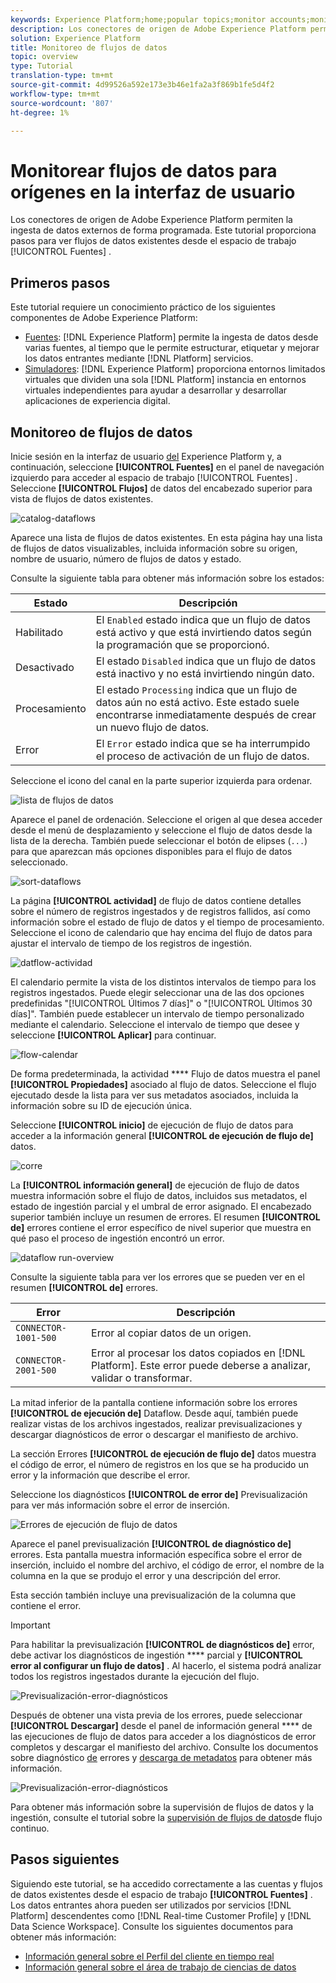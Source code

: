 ```yaml
---
keywords: Experience Platform;home;popular topics;monitor accounts;monitor dataflows;dataflows;sources
description: Los conectores de origen de Adobe Experience Platform permiten la ingesta de datos externos de forma programada. Este tutorial proporciona pasos para ver flujos de datos existentes desde el espacio de trabajo Fuentes.
solution: Experience Platform
title: Monitoreo de flujos de datos
topic: overview
type: Tutorial
translation-type: tm+mt
source-git-commit: 4d99526a592e173e3b46e1fa2a3f869b1fe5d4f2
workflow-type: tm+mt
source-wordcount: '807'
ht-degree: 1%

---
```



# Monitorear flujos de datos para orígenes en la interfaz de usuario

Los conectores de origen de Adobe Experience Platform permiten la ingesta de datos externos de forma programada. Este tutorial proporciona pasos para ver flujos de datos existentes desde el espacio de trabajo [!UICONTROL Fuentes] .

## Primeros pasos

Este tutorial requiere un conocimiento práctico de los siguientes componentes de Adobe Experience Platform:

- [Fuentes](../../sources/home.md): [!DNL Experience Platform] permite la ingesta de datos desde varias fuentes, al tiempo que le permite estructurar, etiquetar y mejorar los datos entrantes mediante [!DNL Platform] servicios.
- [Simuladores](../../sandboxes/home.md): [!DNL Experience Platform] proporciona entornos limitados virtuales que dividen una sola [!DNL Platform] instancia en entornos virtuales independientes para ayudar a desarrollar y desarrollar aplicaciones de experiencia digital.

## Monitoreo de flujos de datos

Inicie sesión en la interfaz de usuario [del](https://platform.adobe.com) Experience Platform y, a continuación, seleccione **[!UICONTROL Fuentes]** en el panel de navegación izquierdo para acceder al espacio de trabajo [!UICONTROL Fuentes] . Seleccione **[!UICONTROL Flujos]** de datos del encabezado superior para vista de flujos de datos existentes.

![catalog-dataflows](../assets/ui/monitor-sources/catalog-dataflows.png)

Aparece una lista de flujos de datos existentes. En esta página hay una lista de flujos de datos visualizables, incluida información sobre su origen, nombre de usuario, número de flujos de datos y estado.

Consulte la siguiente tabla para obtener más información sobre los estados:

| Estado | Descripción |
| ------ | ----------- |
| Habilitado | El `Enabled` estado indica que un flujo de datos está activo y que está invirtiendo datos según la programación que se proporcionó. |
| Desactivado | El estado `Disabled` indica que un flujo de datos está inactivo y no está invirtiendo ningún dato. |
| Procesamiento | El estado `Processing` indica que un flujo de datos aún no está activo. Este estado suele encontrarse inmediatamente después de crear un nuevo flujo de datos. |
| Error | El `Error` estado indica que se ha interrumpido el proceso de activación de un flujo de datos. |

Seleccione el icono del canal en la parte superior izquierda para ordenar.

![lista de flujos de datos](../assets/ui/monitor-sources/dataflows-list.png)

Aparece el panel de ordenación. Seleccione el origen al que desea acceder desde el menú de desplazamiento y seleccione el flujo de datos desde la lista de la derecha. También puede seleccionar el botón de elipses (`...`) para que aparezcan más opciones disponibles para el flujo de datos seleccionado.

![sort-dataflows](../assets/ui/monitor-sources/dataflows-sort.png)

La página **[!UICONTROL actividad]** de flujo de datos contiene detalles sobre el número de registros ingestados y de registros fallidos, así como información sobre el estado de flujo de datos y el tiempo de procesamiento. Seleccione el icono de calendario que hay encima del flujo de datos para ajustar el intervalo de tiempo de los registros de ingestión.

![datflow-actividad](../assets/ui/monitor-sources/dataflow-activity.png)

El calendario permite la vista de los distintos intervalos de tiempo para los registros ingestados. Puede elegir seleccionar una de las dos opciones predefinidas &quot;[!UICONTROL Últimos 7 días]&quot; o &quot;[!UICONTROL Últimos 30 días]&quot;. También puede establecer un intervalo de tiempo personalizado mediante el calendario. Seleccione el intervalo de tiempo que desee y seleccione **[!UICONTROL Aplicar]** para continuar.

![flow-calendar](../assets/ui/monitor-sources/flow-calendar.png)

De forma predeterminada, la actividad **** Flujo de datos muestra el panel **[!UICONTROL Propiedades]** asociado al flujo de datos. Seleccione el flujo ejecutado desde la lista para ver sus metadatos asociados, incluida la información sobre su ID de ejecución única.

Seleccione **[!UICONTROL inicio]** de ejecución de flujo de datos para acceder a la información general **[!UICONTROL de ejecución de flujo de]** datos.

![corre](../assets/ui/monitor-sources/run-metadata.png)

La **[!UICONTROL información general]** de ejecución de flujo de datos muestra información sobre el flujo de datos, incluidos sus metadatos, el estado de ingestión parcial y el umbral de error asignado. El encabezado superior también incluye un resumen de errores. El resumen **[!UICONTROL de]** errores contiene el error específico de nivel superior que muestra en qué paso el proceso de ingestión encontró un error.

![dataflow run-overview](../assets/ui/monitor-sources/dataflow-run-overview.png)

Consulte la siguiente tabla para ver los errores que se pueden ver en el resumen **[!UICONTROL de]** errores.

| Error | Descripción |
| ---------- | ----------- |
| `CONNECTOR-1001-500` | Error al copiar datos de un origen. |
| `CONNECTOR-2001-500` | Error al procesar los datos copiados en [!DNL Platform]. Este error puede deberse a analizar, validar o transformar. |

La mitad inferior de la pantalla contiene información sobre los errores **[!UICONTROL de ejecución de]** Dataflow. Desde aquí, también puede realizar vistas de los archivos ingestados, realizar previsualizaciones y descargar diagnósticos de error o descargar el manifiesto de archivo.

La sección Errores **[!UICONTROL de ejecución de flujo de]** datos muestra el código de error, el número de registros en los que se ha producido un error y la información que describe el error.

Seleccione los diagnósticos **[!UICONTROL de error de]** Previsualización para ver más información sobre el error de inserción.

![Errores de ejecución de flujo de datos](../assets/ui/monitor-sources/dataflow-run-errors.png)

Aparece el panel previsualización **[!UICONTROL de diagnóstico de]** errores. Esta pantalla muestra información específica sobre el error de inserción, incluido el nombre del archivo, el código de error, el nombre de la columna en la que se produjo el error y una descripción del error.

Esta sección también incluye una previsualización de la columna que contiene el error.

>[!IMPORTANT]
>
>Para habilitar la previsualización **[!UICONTROL de diagnósticos de]** error, debe activar los diagnósticos de ingestión **** parcial y **[!UICONTROL error al configurar un flujo de datos]** . Al hacerlo, el sistema podrá analizar todos los registros ingestados durante la ejecución del flujo.

![Previsualización-error-diagnósticos](../assets/ui/monitor-sources/preview-error-diagnostics.png)

Después de obtener una vista previa de los errores, puede seleccionar **[!UICONTROL Descargar]** desde el panel de información general **** de las ejecuciones de flujo de datos para acceder a los diagnósticos de error completos y descargar el manifiesto del archivo. Consulte los documentos sobre diagnóstico [de](../../ingestion/batch-ingestion/partial.md#retrieve-errors) errores y [descarga de metadatos](../../ingestion/batch-ingestion/partial.md#download-metadata) para obtener más información.

![Previsualización-error-diagnósticos](../assets/ui/monitor-sources/download.png)

Para obtener más información sobre la supervisión de flujos de datos y la ingestión, consulte el tutorial sobre la [supervisión de flujos de datos](../../ingestion/quality/monitor-data-ingestion.md)de flujo continuo.

## Pasos siguientes

Siguiendo este tutorial, se ha accedido correctamente a las cuentas y flujos de datos existentes desde el espacio de trabajo **[!UICONTROL Fuentes]** . Los datos entrantes ahora pueden ser utilizados por servicios [!DNL Platform] descendentes como [!DNL Real-time Customer Profile] y [!DNL Data Science Workspace]. Consulte los siguientes documentos para obtener más información:

- [Información general sobre el Perfil del cliente en tiempo real](../../profile/home.md)
- [Información general sobre el área de trabajo de ciencias de datos](../../data-science-workspace/home.md)
